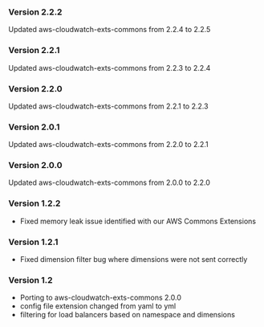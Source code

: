 ### Version 2.2.2
Updated aws-cloudwatch-exts-commons from 2.2.4 to 2.2.5

### Version 2.2.1
Updated aws-cloudwatch-exts-commons from 2.2.3 to 2.2.4

### Version 2.2.0
Updated aws-cloudwatch-exts-commons from 2.2.1 to 2.2.3

### Version 2.0.1
Updated aws-cloudwatch-exts-commons from 2.2.0 to 2.2.1

### Version 2.0.0
Updated aws-cloudwatch-exts-commons from 2.0.0 to 2.2.0

### Version 1.2.2

* Fixed memory leak issue identified with our AWS Commons Extensions


### Version 1.2.1

* Fixed dimension filter bug where dimensions were not sent correctly

### Version 1.2

* Porting to aws-cloudwatch-exts-commons 2.0.0
* config file extension changed from yaml to yml
* filtering for load balancers based on namespace and dimensions
